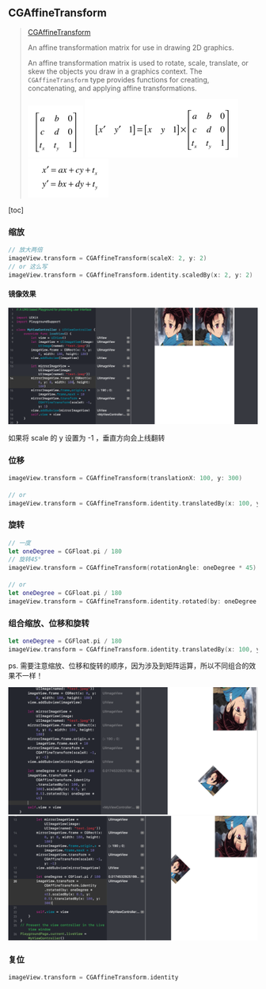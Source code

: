 ## CGAffineTransform

> [CGAffineTransform](https://developer.apple.com/documentation/coregraphics/cgaffinetransform?language=objc)
>
> An affine transformation matrix for use in drawing 2D graphics.
>
> An affine transformation matrix is used to rotate, scale, translate, or skew the objects you draw in a graphics context. The `CGAffineTransform` type provides functions for creating, concatenating, and applying affine transformations.
>
> <img src="../../assets/image-20210506154324659.png" style="zoom:50%;" />
>
> <img src="../../assets/image-20210506154528747.png" alt="image-20210506154528747" style="zoom:50%;" />
>
> <img src="../../assets/image-20210506154745858.png" alt="image-20210506154745858" style="zoom:50%;" />

[toc]

### 缩放

```swift
// 放大两倍
imageView.transform = CGAffineTransform(scaleX: 2, y: 2)
// or 这么写
imageView.transform = CGAffineTransform.identity.scaledBy(x: 2, y: 2)
```

#### 镜像效果

<img src="../../assets/image-20210506161121356.png" alt="image-20210506161121356" style="zoom:50%;" />

如果将 scale 的 y 设置为 -1 ，垂直方向会上线翻转



### 位移

```swift
imageView.transform = CGAffineTransform(translationX: 100, y: 300)

// or
imageView.transform = CGAffineTransform.identity.translatedBy(x: 100, y: 300)
```



### 旋转

```swift
// 一度
let oneDegree = CGFloat.pi / 180
// 旋转45°
imageView.transform = CGAffineTransform(rotationAngle: oneDegree * 45)

// or
let oneDegree = CGFloat.pi / 180
imageView.transform = CGAffineTransform.identity.rotated(by: oneDegree * 45)

```



### 组合缩放、位移和旋转

```swift
let oneDegree = CGFloat.pi / 180
imageView.transform = CGAffineTransform.identity.translatedBy(x: 100, y: 300).scaledBy(x: 0.5, y: 0.5).rotated(by: oneDegree * 45)
```

ps. 需要注意缩放、位移和旋转的顺序，因为涉及到矩阵运算，所以不同组合的效果不一样！

<img src="../../assets/image-20210506162314429.png" alt="image-20210506162314429" style="zoom:50%;" />



<img src="../../assets/image-20210506162207475.png" alt="image-20210506162207475" style="zoom:50%;" />



### 复位

```swift
imageView.transform = CGAffineTransform.identity
```

